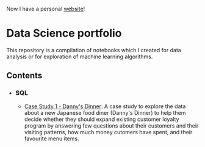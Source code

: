 Now I have a personal [website](https://sharmayash.netlify.app/)!

# Data Science portfolio
This repository is a compilation of notebooks which I created for data analysis or for exploration of machine learning algorithms.

## Contents

- ### SQL

	- [Case Study 1 - Danny's Dinner](): A case study to explore the data about a new Japanese food diner (Danny's Dinner) to help them decide whether they should expand existing customer loyalty program by answering few questions about their customers and their visiting patterns, how much money cutomers have spent, and their favourite menu items.
